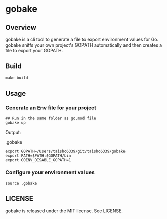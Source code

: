 # gobake

## Overview

gobake is a cli tool to generate a file to export environment values for Go.
gobake sniffs your own project's GOPATH automatically and then creates a file to export your GOPATH.

## Build

```
make build
```

## Usage

### Generate an Env file for your project

```
## Run in the same folder as go.mod file
gobake up
```

Output:

.gobake
```
export GOPATH=/Users/taisho6339/git/taisho6339/gobake
export PATH=$PATH:$GOPATH/bin
export GOENV_DISABLE_GOPATH=1
```

### Configure your environment values

```
source .gobake
```

## LICENSE

gobake is released under the MIT license. See LICENSE.